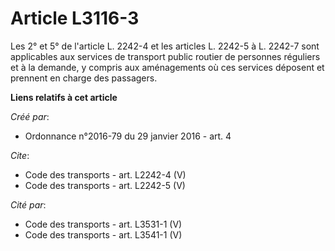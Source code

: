 # Article L3116-3

Les 2° et 5° de l'article L. 2242-4 et les articles L. 2242-5 à L. 2242-7 sont applicables aux services de transport public
routier de personnes réguliers et à la demande, y compris aux aménagements où ces services déposent et prennent en charge des
passagers.

**Liens relatifs à cet article**

_Créé par_:

  - Ordonnance n°2016-79 du 29 janvier 2016 - art. 4

_Cite_:

  - Code des transports - art. L2242-4 (V)
  - Code des transports - art. L2242-5 (V)

_Cité par_:

  - Code des transports - art. L3531-1 (V)
  - Code des transports - art. L3541-1 (V)
